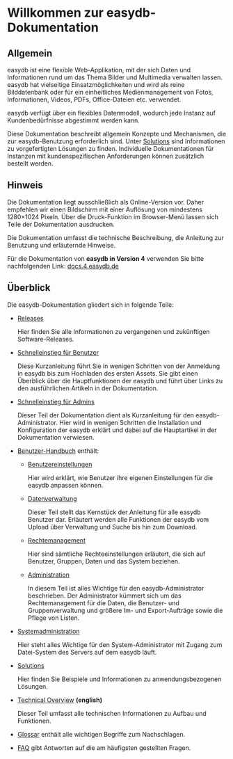 # Willkommen zur easydb-Dokumentation

## Allgemein

easydb ist eine flexible Web-Applikation, mit der sich Daten und Informationen rund um das Thema Bilder und Multimedia verwalten lassen. easydb hat vielseitige Einsatzmöglichkeiten und wird als reine Bilddatenbank oder für ein einheitliches Medienmanagement von Fotos, Informationen, Videos, PDFs, Office-Dateien etc. verwendet.

easydb verfügt über ein flexibles Datenmodell, wodurch jede Instanz auf Kundenbedürfnisse abgestimmt werden kann.

Diese Dokumentation beschreibt allgemein Konzepte und Mechanismen, die zur easydb-Benutzung erforderlich sind. Unter [Solutions](/solutions/solutions.md) sind Informationen zu vorgefertigten Lösungen zu finden. Individuelle Dokumentationen für Instanzen mit kundenspezifischen Anforderungen können zusätzlich bestellt werden.

## Hinweis

Die Dokumentation liegt ausschließlich als Online-Version vor. Daher empfehlen wir einen Bildschirm mit einer Auflösung von mindestens 1280×1024 Pixeln. Über die Druck-Funktion im Browser-Menü lassen sich Teile der Dokumentation ausdrucken.

Die Dokumentation umfasst die technische Beschreibung, die Anleitung zur Benutzung und erläuternde Hinweise.

Für die Dokumentation von **easydb in Version 4** verwenden Sie bitte nachfolgenden Link: [docs.4.easydb.de](http://docs.4.easydb.de)

## Überblick

Die easydb-Dokumentation gliedert sich in folgende Teile:

* [Releases](/releases/releases.md)

	Hier finden Sie alle Informationen zu vergangenen und zukünftigen Software-Releases.

* [Schnelleinstieg für Benutzer](/getstarteduser/getstarteduser.md)

	Diese Kurzanleitung führt Sie in wenigen Schritten von der Anmeldung in easydb bis zum Hochladen des ersten Assets. Sie gibt einen Überblick über die Hauptfunktionen der easydb und führt über Links zu den ausführlichen Artikeln in der Dokumentation.

* [Schnelleinstieg für Admins](/getstartedadmin/getstartedadmin.md)

	Dieser Teil der Dokumentation dient als Kurzanleitung für den easydb-Administrator. Hier wird in wenigen Schritten die Installation und Konfiguration der easydb erklärt und dabei auf die Hauptartikel in der Dokumentation verwiesen.

* [Benutzer-Handbuch](/webfrontend/webfrontend.md) enthält:

	* [Benutzereinstellungen](/webfrontend/userprefs/userprefs.md)

		Hier wird erklärt, wie Benutzer ihre eigenen Einstellungen für die easydb anpassen können.

	* [Datenverwaltung](/webfrontend/datamanagement/datamanagement.md)

		Dieser Teil stellt das Kernstück der Anleitung für alle easydb Benutzer dar. Erläutert werden alle Funktionen der easydb vom Upload über Verwaltung und Suche bis hin zum Download.

	* [Rechtemanagement](/webfrontend/rightsmanagement/rightsmanagement.md)

		Hier sind sämtliche Rechteeinstellungen erläutert, die sich auf Benutzer, Gruppen, Daten und das System beziehen.

	* [Administration](/webfrontend/datamanagement/datamanagement.md)

		In diesem Teil ist alles Wichtige für den easydb-Administrator beschrieben. Der Administrator kümmert sich um das Rechtemanagement für die Daten, die Benutzer- und Gruppenverwaltung und größere Im- und Export-Aufträge sowie die Pflege von Listen.

* [Systemadministration](/sysadmin/sysadmin.md)

	Hier steht alles Wichtige für den System-Administrator mit Zugang zum Datei-System des Servers auf dem easydb läuft.

* [Solutions](/solutions/solutions.md)

	Hier finden Sie Beispiele und Informationen zu anwendungsbezogenen Lösungen.

* [Technical Overview](/technical/technical.md) **(english)**

	Dieser Teil umfasst alle technischen Informationen zu Aufbau und Funktionen.

* [Glossar](/glossar/glossar.md) enthält alle wichtigen Begriffe zum Nachschlagen.

* [FAQ](/faq/faq.md) gibt Antworten auf die am häufigsten gestellten Fragen.
